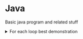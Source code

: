 # Java
Basic java program and related stuff

<details>
  <summary>For each loop best demonstration </summary>
  
  O/P:
  ```ruby
  2 4 6 8 10 12 14 16 18 20 
  3 6 9 12 15 18 21 24 27 30 
  4 8 12 16 20 24 28 32 36 40 
  5 10 15 20 25 30 35 40 45 50 
  6 12 18 24 30 36 42 48 54 60 
  ```
  
  Program Logic:
  ```ruby
  for(int[] row: arr) {
    for(int col: row)
      System.out.print(col + " ");
    System.out.println();
  }
  ```
</details>

